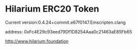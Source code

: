 # Hilarium ERC20 Token
Current version:0.4.24+commit.e67f0147.Emscripten.clang

address: 0xFc4E29c93eed79Df1D8254Aaa0c21463aE85Fb65  

http://www.hilarium.foundation
